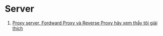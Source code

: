 # Server

1. [Proxy server, Fordward Proxy và Reverse Proxy hãy xem thầy tôi giải thích](https://anonystick.com/blog-developer/proxy-server-fordward-proxy-va-reverse-proxy-hay-xem-thay-toi-giai-thich-2021010763210404)